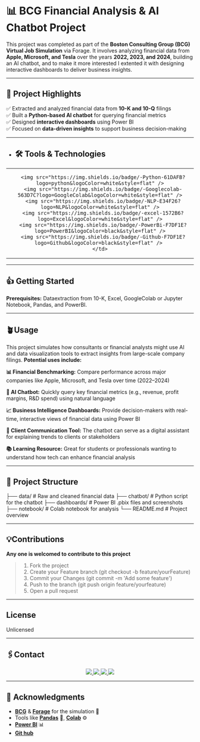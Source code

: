 # 📊 BCG Financial Analysis & AI Chatbot Project

This project was completed as part of the **Boston Consulting Group (BCG) Virtual Job Simulation** via Forage. It involves analyzing financial data from **Apple, Microsoft, and Tesla** over the years **2022, 2023, and 2024**, building an AI chatbot, and to make it more interested I extented it with designing interactive dashboards to deliver business insights.

---

## 🚀 Project Highlights

✅ Extracted and analyzed financial data from **10-K and 10-Q** filings  
✅ Built a **Python-based AI chatbot** for querying financial metrics  
✅ Designed **interactive dashboards** using Power BI  
✅ Focused on **data-driven insights** to support business decision-making

---

- <h2 align="left">🛠️ Tools & Technologies</h2>

<table>
  <tr>
    <td align="center" width="33%">
    
      <img src="https://img.shields.io/badge/-Python-61DAFB?logo=python&logoColor=white&style=flat" />
      <img src="https://img.shields.io/badge/-Googlecolab-563D7C?logo=GoogleColab&logoColor=white&style=flat" />
      <img src="https://img.shields.io/badge/-NLP-E34F26?logo=NLP&logoColor=white&style=flat" />
      <img src="https://img.shields.io/badge/-excel-1572B6?logo=Excel&logoColor=white&style=flat" />
      <img src="https://img.shields.io/badge/-PowerBi-F7DF1E?logo=PowerBI&logoColor=black&style=flat" />
      <img src="https://img.shields.io/badge/-Github-F7DF1E?logo=Github&logoColor=black&style=flat" /> 
    </td>
  </tr>
</table>

---

## 👍 Getting Started
**Prerequisites:** Dataextraction from 10-K, Excel, GoogleColab or Jupyter Notebook, Pandas, and PowerBI.

---
## 🪴Usage
This project simulates how consultants or financial analysts might use AI and data visualization tools to extract insights from large-scale company filings. **Potential uses include:**

**📊 Financial Benchmarking:** Compare performance across major companies like Apple, Microsoft, and Tesla over time (2022–2024)

**🤖 AI Chatbot:** Quickly query key financial metrics (e.g., revenue, profit margins, R&D spend) using natural language

**📈 Business Intelligence Dashboards:** Provide decision-makers with real-time, interactive views of financial data using Power BI

**💬 Client Communication Tool:** The chatbot can serve as a digital assistant for explaining trends to clients or stakeholders

**📚 Learning Resource:** Great for students or professionals wanting to understand how tech can enhance financial analysis

---

## 📂 Project Structure

├── data/ # Raw and cleaned financial data
├── chatbot/ # Python script for the chatbot
├── dashboards/ # Power BI .pbix files and screenshots
├── notebook/ # Colab notebook for analysis
└── README.md # Project overview

---

## 💡Contributions
**Any one is welcomed to contribute to this project**
> 1. Fork the project
> 2. Create your Feature branch (git checkout -b feature/yourFeature)
> 3. Commit your Changes (git commit -m 'Add some feature')
> 4. Push to the branch (git push origin feature/yourfeature)
> 5. Open a pull request

---

## License
Unlicensed

---

## 🖇️Contact
<p align="center">
  <a href="https://www.linkedin.com/in/maleha-naaz-a22923201/" target="_blank">
    <img src="https://img.shields.io/badge/LinkedIn-0077B5?style=for-the-badge&logo=linkedin&logoColor=white" />
  </a>
  <a href="https://github.com/mnaaz-learn" target="_blank">
    <img src="https://img.shields.io/badge/GitHub-171515?style=for-the-badge&logo=github&logoColor=white" />
  </a>
  <a href="https://www.instagram.com/mnaaz145/?hl=en" target="_blank">
    <img src="https://img.shields.io/badge/Instagram-E4405F?style=for-the-badge&logo=instagram&logoColor=white" />
  </a>
  <a href="mailto:malehanaaz892@gmail.com">
    <img src="https://img.shields.io/badge/Email-D14836?style=for-the-badge&logo=gmail&logoColor=white" />
  </a>
</p>

---

## 🙏 Acknowledgments

- [**BCG**](https://www.bcg.com/) & [**Forage**](https://www.theforage.com/) for the simulation 🙌  
- Tools like [**Pandas**](https://pandas.pydata.org/) 🐼, [**Colab**](https://colab.research.google.com/) ⚙️
-  [**Power BI**](https://powerbi.microsoft.com/) 📊
-  [**Git hub**](https://github.com/othneildrew/Best-README-Template/) 



